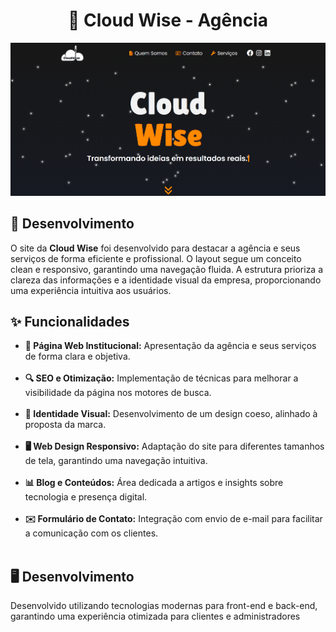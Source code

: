 <h1 align="center">🚀 Cloud Wise - Agência </h1>

<p align="center">
  <img src="https://github.com/crismoraiss/cloudwise/blob/master/homecw.png?raw=true" alt="CloudWise Layout" width="800">
</p>

## 📌 Desenvolvimento 

O site da **Cloud Wise** foi desenvolvido para destacar a agência e seus serviços de forma eficiente e profissional. O layout segue um conceito clean e responsivo, garantindo uma navegação fluida. A estrutura prioriza a clareza das informações e a identidade visual da empresa, proporcionando uma experiência intuitiva aos usuários. 

## ✨ Funcionalidades  
<ul>
  <li><strong>📄 Página Web Institucional:</strong> Apresentação da agência e seus serviços de forma clara e objetiva.</li><br>
  <li><strong>🔍 SEO e Otimização:</strong> Implementação de técnicas para melhorar a visibilidade da página nos motores de busca.</li><br>
  <li><strong>🎨 Identidade Visual:</strong> Desenvolvimento de um design coeso, alinhado à proposta da marca.</li><br>
  <li><strong>🖥️ Web Design Responsivo:</strong> Adaptação do site para diferentes tamanhos de tela, garantindo uma navegação intuitiva.</li><br>
  <li><strong>📊 Blog e Conteúdos:</strong> Área dedicada a artigos e insights sobre tecnologia e presença digital.</li><br>
  <li><strong>✉️ Formulário de Contato:</strong> Integração com envio de e-mail para facilitar a comunicação com os clientes.</li><br>
</ul>


<h2>🖥️ Desenvolvimento</h2>
<p>Desenvolvido utilizando tecnologias modernas para front-end e back-end, garantindo uma experiência otimizada para clientes e administradores</p>

